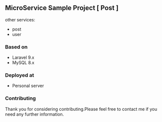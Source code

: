 ## MicroService Sample Project [ Post ]
other services:
- post
- user

### Based on

- Laravel 9.x
- MySQL 8.x


### Deployed at

- Personal server


### Contributing

Thank you for considering contributing.Please feel free to contact me if you need any further information.
